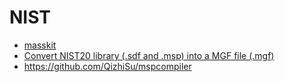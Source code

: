 # NIST

* [masskit](https://github.com/usnistgov/masskit)
* [Convert NIST20 library (.sdf and .msp) into a MGF file (.mgf)](https://gist.github.com/JosieHong/7e35702b485be511f48d75c4f5d75c4e)
* https://github.com/QizhiSu/mspcompiler
